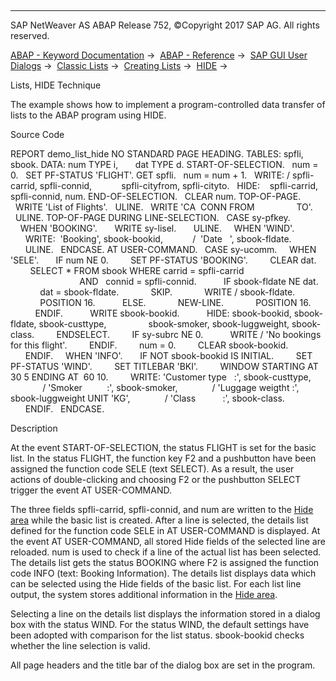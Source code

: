   

* * *

SAP NetWeaver AS ABAP Release 752, ©Copyright 2017 SAP AG. All rights reserved.

[ABAP - Keyword Documentation](https://help.sap.com/doc/abapdocu_752_index_htm/7.52/en-US/abenabap.htm) →  [ABAP - Reference](https://help.sap.com/doc/abapdocu_752_index_htm/7.52/en-US/abenabap_reference.htm) →  [SAP GUI User Dialogs](https://help.sap.com/doc/abapdocu_752_index_htm/7.52/en-US/abenabap_screens.htm) →  [Classic Lists](https://help.sap.com/doc/abapdocu_752_index_htm/7.52/en-US/abenabap_dynpro_list.htm) →  [Creating Lists](https://help.sap.com/doc/abapdocu_752_index_htm/7.52/en-US/abenabap_lists.htm) →  [HIDE](https://help.sap.com/doc/abapdocu_752_index_htm/7.52/en-US/abaphide.htm) → 

Lists, HIDE Technique

The example shows how to implement a program-controlled data transfer of lists to the ABAP program using HIDE.

Source Code

REPORT demo\_list\_hide NO STANDARD PAGE HEADING.
TABLES: spfli, sbook.
DATA: num TYPE i,
      dat TYPE d.
START-OF-SELECTION.
  num = 0.
  SET PF-STATUS 'FLIGHT'.
GET spfli.
  num = num + 1.
  WRITE: / spfli-carrid, spfli-connid,
           spfli-cityfrom, spfli-cityto.
  HIDE:    spfli-carrid, spfli-connid, num.
END-OF-SELECTION.
  CLEAR num.
TOP-OF-PAGE.
  WRITE 'List of Flights'.
  ULINE.
  WRITE 'CA  CONN FROM                 TO'.
  ULINE.
TOP-OF-PAGE DURING LINE-SELECTION.
  CASE sy-pfkey.
    WHEN 'BOOKING'.
      WRITE sy-lisel.
      ULINE.
    WHEN 'WIND'.
      WRITE:  'Booking', sbook-bookid,
           /  'Date   ', sbook-fldate.
      ULINE.
  ENDCASE.
AT USER-COMMAND.
  CASE sy-ucomm.
    WHEN 'SELE'.
      IF num NE 0.
        SET PF-STATUS 'BOOKING'.
        CLEAR dat.
        SELECT \* FROM sbook WHERE carrid = spfli-carrid
                            AND   connid = spfli-connid.
          IF sbook-fldate NE dat.
            dat = sbook-fldate.
            SKIP.
            WRITE / sbook-fldate.
            POSITION 16.
          ELSE.
            NEW-LINE.
            POSITION 16.
          ENDIF.
          WRITE sbook-bookid.
          HIDE: sbook-bookid, sbook-fldate, sbook-custtype,
                sbook-smoker, sbook-luggweight, sbook-class.
        ENDSELECT.
        IF sy-subrc NE 0.
          WRITE / 'No bookings for this flight'.
        ENDIF.
        num = 0.
        CLEAR sbook-bookid.
      ENDIF.
    WHEN 'INFO'.
      IF NOT sbook-bookid IS INITIAL.
        SET PF-STATUS 'WIND'.
        SET TITLEBAR 'BKI'.
        WINDOW STARTING AT 30 5 ENDING AT  60 10.
        WRITE: 'Customer type   :', sbook-custtype,
             / 'Smoker          :', sbook-smoker,
             / 'Luggage weigtht :', sbook-luggweight UNIT 'KG',
             / 'Class           :', sbook-class.
      ENDIF.
  ENDCASE.

Description

At the event START-OF-SELECTION, the status FLIGHT is set for the basic list. In the status FLIGHT, the function key F2 and a pushbutton have been assigned the function code SELE (text SELECT). As a result, the user actions of double-clicking and choosing F2 or the pushbutton SELECT trigger the event AT USER-COMMAND.

The three fields spfli-carrid, spfli-connid, and num are written to the [Hide area](https://help.sap.com/doc/abapdocu_752_index_htm/7.52/en-US/abenhide_area_glosry.htm "Glossary Entry") while the basic list is created. After a line is selected, the details list defined for the function code SELE in AT USER-COMMAND is displayed. At the event AT USER-COMMAND, all stored Hide fields of the selected line are reloaded. num is used to check if a line of the actual list has been selected. The details list gets the status BOOKING where F2 is assigned the function code INFO (text: Booking Information). The details list displays data which can be selected using the Hide fields of the basic list. For each list line output, the system stores additional information in the [Hide area](https://help.sap.com/doc/abapdocu_752_index_htm/7.52/en-US/abenhide_area_glosry.htm "Glossary Entry").

Selecting a line on the details list displays the information stored in a dialog box with the status WIND. For the status WIND, the default settings have been adopted with comparison for the list status. sbook-bookid checks whether the line selection is valid.

All page headers and the title bar of the dialog box are set in the program.